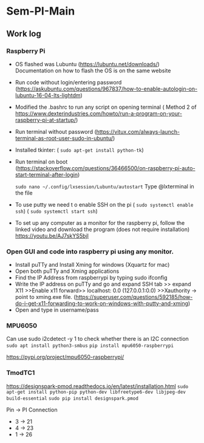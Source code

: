 # Sem-PI-Main
## Work log
### Raspberry Pi
* OS flashed was Lubuntu (https://lubuntu.net/downloads/)
  Documentation on how to flash the OS is on the same website
  
* Run code without login/entering password
(https://askubuntu.com/questions/967837/how-to-enable-autologin-on-lubuntu-16-04-lts-lightdm)
* Modified the .bashrc to run any script on opening terminal ( Method 2 of https://www.dexterindustries.com/howto/run-a-program-on-your-raspberry-pi-at-startup/)
* Run terminal without password (https://vitux.com/always-launch-terminal-as-root-user-sudo-in-ubuntu/)
* Installed tkinter: (    `sudo apt-get install python-tk`) 
* Run terminal on boot (https://stackoverflow.com/questions/36466500/on-raspberry-pi-auto-start-terminal-after-login)

    `sudo nano ~/.config/lxsession/Lubuntu/autostart`
  Type @lxterminal in the file
* To use putty we need t o enable SSH on the pi (    `sudo systemctl enable ssh`) (    `sudo systemctl start ssh`)
* To set up any computer as a monitor for the raspberry pi, follow the linked video and download the program (does not require installation) https://youtu.be/AJ7skYS5bjI

### Open GUI and code into raspberry pi using any monitor.
* Install puTTy and Install Xming for windows (Xquartz for mac)
* Open both puTTy and Xming applications 
* Find the IP Address from raspberrypi by typing sudo ifconfig
* Write the IP address on puTTy and go and expand SSH tab >> expand X11 >>Enable x11 forward>> localhost: 0.0 (127.0.0.1:0.0) >>Xauthority → point to xming.exe file. (https://superuser.com/questions/592185/how-do-i-get-x11-forwarding-to-work-on-windows-with-putty-and-xming)
* Open and type in username/pass


### MPU6050
Can use  sudo i2cdetect -y 1 to check whether there is an I2C connection
    `sudo apt install python3-smbus`
     `pip install mpu6050-raspberrypi`

https://pypi.org/project/mpu6050-raspberrypi/



### TmodTC1
https://designspark-pmod.readthedocs.io/en/latest/installation.html
`sudo apt-get install python-pip python-dev libfreetype6-dev libjpeg-dev build-essential`
`sudo pip install designspark.pmod`

Pin    ->   PI Connection
* 3    ->      21
* 4    ->      23
* 1    ->      26

